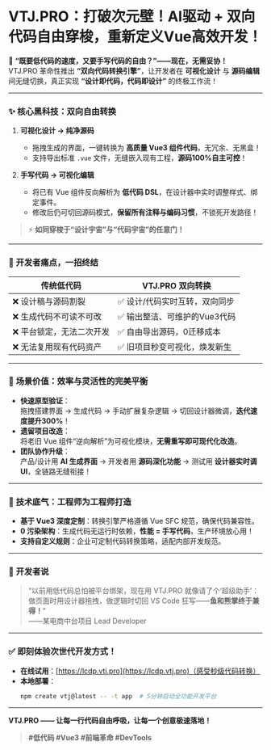 # VTJ.PRO：打破次元壁！AI驱动 + 双向代码自由穿梭，重新定义Vue高效开发！

🚀 **“既要低代码的速度，又要手写代码的自由？”——现在，无需妥协！**  
VTJ.PRO 革命性推出 **“双向代码转换引擎”**，让开发者在 **可视化设计** 与 **源码编辑** 间无缝切换，真正实现 **“设计即代码，代码即设计”** 的终极工作流！

---

### ✨ **核心黑科技：双向自由转换**

1. **可视化设计 → 纯净源码**

   - 拖拽生成的界面，一键转换为 **高质量 Vue3 组件代码**，无冗余、无黑盒！
   - 支持导出标准 `.vue` 文件，无缝嵌入现有工程，**源码100%自主可控**！

2. **手写代码 → 可视化编辑**
   - 将已有 Vue 组件反向解析为 **低代码 DSL**，在设计器中实时调整样式、绑定事件。
   - 修改后仍可切回源码模式，**保留所有注释与编码习惯**，不锁死开发路径！

> ⚡ **如同穿梭于“设计宇宙”与“代码宇宙”的任意门！**

---

### 💼 **开发者痛点，一招终结**

| 传统低代码                | VTJ.PRO 双向转换               |
| ------------------------- | ------------------------------ |
| ❌ 设计稿与源码割裂       | ✅ 设计/代码实时互转，双向同步 |
| ❌ 生成代码不可读不可改   | ✅ 输出整洁、可维护的Vue3代码  |
| ❌ 平台锁定，无法二次开发 | ✅ 自由导出源码，0迁移成本     |
| ❌ 无法复用现有代码资产   | ✅ 旧项目秒变可视化，焕发新生  |

---

### 🌟 **场景价值：效率与灵活性的完美平衡**

- **快速原型验证**：  
  拖拽搭建界面 → 生成代码 → 手动扩展复杂逻辑 → 切回设计器微调，**迭代速度提升300%**！
- **遗留项目改造**：  
  将老旧 Vue 组件“逆向解析”为可视化模块，**无需重写即可现代化改造**。
- **团队协作升级**：  
  产品/设计用 **AI 生成界面** → 开发者用 **源码深化功能** → 测试用 **设计器实时调UI**，全链路无缝衔接！

---

### 🔧 **技术底气：工程师为工程师打造**

- **基于 Vue3 深度定制**：转换引擎严格遵循 Vue SFC 规范，确保代码兼容性。
- **0 污染架构**：生成代码无运行时依赖，**性能 = 手写代码**，生产环境放心用！
- **支持自定义规则**：企业可定制代码转换策略，适配内部开发规范。

---

### 🎯 **开发者说**

> “以前用低代码总怕被平台绑架，现在用 VTJ.PRO 就像请了个‘超级助手’：  
> 做页面时用设计器拖拽，做逻辑时切回 VS Code 狂写——**鱼和熊掌终于兼得！**”  
> ——某电商中台项目 Lead Developer

---

### ✅ **即刻体验次世代开发方式！**

- **在线试用**：[https://lcdp.vtj.pro](https://lcdp.vtj.pro)（感受秒级代码转换）
- **本地部署**：
  ```bash
  npm create vtj@latest -- -t app  # 5分钟启动全功能开发平台
  ```

---

**VTJ.PRO —— 让每一行代码自由呼吸，让每一个创意极速落地！**

> **#低代码 #Vue3 #前端革命 #DevTools**
